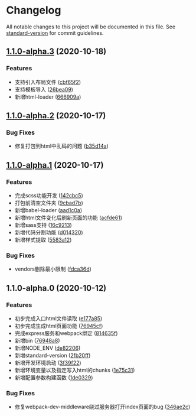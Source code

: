 # Changelog

All notable changes to this project will be documented in this file. See [standard-version](https://github.com/conventional-changelog/standard-version) for commit guidelines.

## [1.1.0-alpha.3](https://github.com/Linnanli/express-assets-webpack/compare/v1.1.0-alpha.2...v1.1.0-alpha.3) (2020-10-18)


### Features

* 支持引入布局文件 ([cbf65f2](https://github.com/Linnanli/express-assets-webpack/commit/cbf65f2f991d503920719bbf618e4541b9aa7fc2))
* 支持模板导入 ([26bea09](https://github.com/Linnanli/express-assets-webpack/commit/26bea0949e573eed70cbaa1a9aaac001feb0590b))
* 新增html-loader ([666909a](https://github.com/Linnanli/express-assets-webpack/commit/666909a869a66d398527ca99c1872cea637edab2))

## [1.1.0-alpha.2](https://github.com/Linnanli/express-assets-webpack/compare/v1.1.0-alpha.1...v1.1.0-alpha.2) (2020-10-17)


### Bug Fixes

* 修复打包到html中乱码的问题 ([b35d14a](https://github.com/Linnanli/express-assets-webpack/commit/b35d14ab47ac31bb6727ecd082a387cfdaa7bdaf))

## [1.1.0-alpha.1](https://github.com/Linnanli/express-assets-webpack/compare/v1.1.0-alpha.0...v1.1.0-alpha.1) (2020-10-17)


### Features

* 完成scss功能开发 ([142cbc5](https://github.com/Linnanli/express-assets-webpack/commit/142cbc5f3e605a2969c4d668bc6f7197898ba926))
* 打包前清空文件夹 ([9cbad7b](https://github.com/Linnanli/express-assets-webpack/commit/9cbad7b1dc7bb753cbe286bf50783bd4fc049287))
* 新增babel-loader ([aad1c0a](https://github.com/Linnanli/express-assets-webpack/commit/aad1c0a90a9e683055d508964cf366e8ab296f66))
* 新增html文件变化后刷新页面的功能 ([acfde61](https://github.com/Linnanli/express-assets-webpack/commit/acfde6179a87c866c7410670a15cf2ff271bcb97))
* 新增sass支持 ([16c9213](https://github.com/Linnanli/express-assets-webpack/commit/16c92134cc8cf3e27aab22a405a61c39ac7f20e8))
* 新增代码分割功能 ([d014320](https://github.com/Linnanli/express-assets-webpack/commit/d014320805ae9677fde687738be7adc416df9392))
* 新增样式提取 ([5583a12](https://github.com/Linnanli/express-assets-webpack/commit/5583a12d4b5b52b9754e1c09b2926926ce995269))


### Bug Fixes

* vendors删除最小限制 ([fdca36d](https://github.com/Linnanli/express-assets-webpack/commit/fdca36d1b30567fce3b653772db70b1507d4237c))

## 1.1.0-alpha.0 (2020-10-12)


### Features

* 初步完成入口html文件读取 ([e177a85](https://github.com/Linnanli/express-assets-webpack/commit/e177a85b6cf1eb0e3b3191e5f5dfbb24dfde30e4))
* 初步完成生成html页面功能 ([76945cf](https://github.com/Linnanli/express-assets-webpack/commit/76945cf4750e36430848cc0a3a7485815b0e743e))
* 完成express服务和webpack绑定 ([814635f](https://github.com/Linnanli/express-assets-webpack/commit/814635fe81502849d3b3d7a8de01b094926262cc))
* 新增bin ([76948a8](https://github.com/Linnanli/express-assets-webpack/commit/76948a8140c3703f5305ba0ebb689089be0790c4))
* 新增NODE_ENV ([de82206](https://github.com/Linnanli/express-assets-webpack/commit/de822063828e91a9dae6bcf117d67a5665841385))
* 新增standard-version ([2fb20ff](https://github.com/Linnanli/express-assets-webpack/commit/2fb20ff299766dc59356a833a8b5027a8e67151c))
* 新增开发环境启动 ([3f39f22](https://github.com/Linnanli/express-assets-webpack/commit/3f39f226f3d04ee10fc6fb1378b533bd23b9ba95))
* 新增环境变量以及指定写入html的chunks ([1e75c31](https://github.com/Linnanli/express-assets-webpack/commit/1e75c3182ebb96d1c21ac96d3599d43af3217f49))
* 新增配置参数构建函数 ([1de0329](https://github.com/Linnanli/express-assets-webpack/commit/1de0329b189028be62d06b372b6a4631100b42a6))


### Bug Fixes

* 修复webpack-dev-middleware绕过服务器打开index页面的bug ([346ae2c](https://github.com/Linnanli/express-assets-webpack/commit/346ae2c6f4b14d81a77ab113cb9f90d2c51faf1c))
